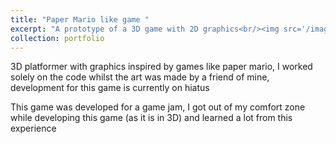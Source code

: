 ```yaml
---
title: "Paper Mario like game "
excerpt: "A prototype of a 3D game with 2D graphics<br/><img src='/images/TXC.jpg'>"
collection: portfolio
---
```


3D platformer with graphics inspired by games like paper mario, I worked solely on the code whilst the art was made by a friend of mine, development for this game is currently on hiatus

This game was developed for a game jam, I got out of my comfort zone while developing this game (as it is in 3D) and learned a lot from this experience


